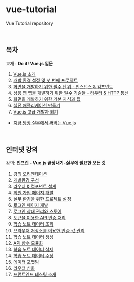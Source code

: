 # vue-tutorial
Vue Tutorial repository

<br>

## 목차

교재 : **Do it! Vue.js 입문**

1. [Vue.js 소개](https://github.com/LeeSM0518/vue-tutorial/tree/master/vue-js-introduce)
2. [개발 환경 설정 및 첫 번째 프로젝트](https://github.com/LeeSM0518/vue-tutorial/tree/master/development-environment-and-first-project)
3. [화면을 개발하기 위한 필수 단위 - 인스턴스 & 컴포넌트](https://github.com/LeeSM0518/vue-tutorial/tree/master/instances-and-components)
4. [상용 웹 앱을 개발하기 위한 필수 기술들 - 라우터 & HTTP 통신](https://github.com/LeeSM0518/vue-tutorial/tree/master/router-and-http)
5. [화면을 개발하기 위한 기본 지식과 팁](https://github.com/LeeSM0518/vue-tutorial/tree/master/ui-development-basic)
6. [실전 애플리케이션 만들기](https://github.com/LeeSM0518/vue-tutorial/tree/master/create-application)
7. [Vue.js 고급 개발자 되기](https://github.com/LeeSM0518/vue-tutorial/tree/master/real-vue-js)

* [지금 당장 실무에서 써먹는 Vue.js](https://github.com/LeeSM0518/vue-tutorial/tree/master/practice-vue-js)

<br>

## 인터넷 강의

강의: **인프런 - Vue.js 끝장내기-실무에 필요한 모든 것**

1. [강의 오리엔테이션](https://github.com/LeeSM0518/vue-tutorial/tree/master/inflearn-vuejs/orientation)
2. [개발환경 구성](https://github.com/LeeSM0518/vue-tutorial/tree/master/inflearn-vuejs/development-environment)
3. [라우터 & 컴포넌트 설계](https://github.com/LeeSM0518/vue-tutorial/tree/master/inflearn-vuejs/router-and-components)
4. [회원 가입 페이지 개발](https://github.com/LeeSM0518/vue-tutorial/tree/master/inflearn-vuejs/signup-page)
5. [실무 환경을 위한 프로젝트 설정](https://github.com/LeeSM0518/vue-tutorial/tree/master/inflearn-vuejs/working-environment-setting)
6. [로그인 페이지 개발](https://github.com/LeeSM0518/vue-tutorial/tree/master/inflearn-vuejs/login-page)
7. [로그인 상태 관리와 스토어](https://github.com/LeeSM0518/vue-tutorial/tree/master/inflearn-vuejs/login-state-management)
8. [토큰을 이용한 API 인증 처리](https://github.com/LeeSM0518/vue-tutorial/tree/master/inflearn-vuejs/using-token)
9. [학습 노트 데이터 조회](https://github.com/LeeSM0518/vue-tutorial/tree/master/inflearn-vuejs/fetch-posts)
10. [브라우저 저장소를 이용한 인증 값 관리](https://github.com/LeeSM0518/vue-tutorial/tree/master/inflearn-vuejs/browser-storage)
11. [학습 노트 데이터 생성](https://github.com/LeeSM0518/vue-tutorial/tree/master/inflearn-vuejs/add-posts)
12. [API 함수 모듈화](https://github.com/LeeSM0518/vue-tutorial/blob/master/inflearn-vuejs/api-function-module.md)
13. [학습 노트 데이터 삭제](https://github.com/LeeSM0518/vue-tutorial/blob/master/inflearn-vuejs/delete-posts.md)
14. [학습 노트 데이터 수정](https://github.com/LeeSM0518/vue-tutorial/blob/master/inflearn-vuejs/update-posts.md)
15. [데이터 포맷팅](https://github.com/LeeSM0518/vue-tutorial/blob/master/inflearn-vuejs/data-formatting.md)
16. [라우터 심화](https://github.com/LeeSM0518/vue-tutorial/blob/master/inflearn-vuejs/router-deepening.md)
17. [프런트엔드 테스팅 소개](https://github.com/LeeSM0518/vue-tutorial/blob/master/inflearn-vuejs/front-end-testing.md)